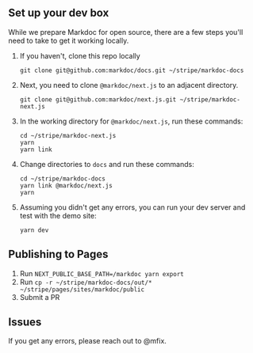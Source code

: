 ## Set up your dev box

While we prepare Markdoc for open source, there are a few steps you'll need to take to get it working locally.

1. If you haven't, clone this repo locally
   ```
   git clone git@github.com:markdoc/docs.git ~/stripe/markdoc-docs
   ```
2. Next, you need to clone `@markdoc/next.js` to an adjacent directory.
   ```
   git clone git@github.com:markdoc/next.js.git ~/stripe/markdoc-next.js
   ```
3. In the working directory for `@markdoc/next.js`, run these commands:
   ```
   cd ~/stripe/markdoc-next.js
   yarn
   yarn link
   ```
4. Change directories to `docs` and run these commands:
   ```
   cd ~/stripe/markdoc-docs
   yarn link @markdoc/next.js
   yarn
   ```
5. Assuming you didn't get any errors, you can run your dev server and test with the demo site:
   ```
   yarn dev
   ```

## Publishing to Pages

1. Run `NEXT_PUBLIC_BASE_PATH=/markdoc yarn export`
2. Run `cp -r ~/stripe/markdoc-docs/out/* ~/stripe/pages/sites/markdoc/public`
3. Submit a PR

## Issues

If you get any errors, please reach out to @mfix.
